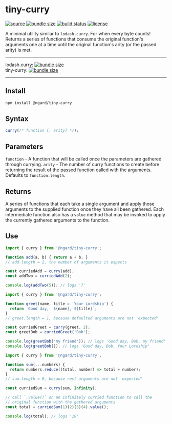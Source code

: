 # tiny-curry

[![source](https://badgen.net/npm/v/@ngard/tiny-curry)](https://www.npmjs.com/package/@ngard/tiny-curry)
[![bundle size](https://badgen.net/bundlephobia/minzip/@ngard/tiny-curry)](https://bundlephobia.com/result?p=@ngard/tiny-curry)
[![build status](https://badgen.net/travis/NickGard/tiny-curry)](https://travis-ci.org/NickGard/tiny-curry)
[![license](https://badgen.net/badge/license/MIT/blue)](https://badgen.net/badge/license/MIT/blue)

A minimal utility similar to `lodash.curry`. For when every byte counts!
Returns a series of functions that consume the original function's arguments one at a time until the original function's arity (or the passed arity) is met.

<hr/>

lodash.curry: [![bundle size](https://badgen.net/bundlephobia/minzip/lodash.curry)](https://bundlephobia.com/result?p=lodash.curry)
<br/>
tiny-curry: [![bundle size](https://badgen.net/bundlephobia/minzip/@ngard/tiny-curry)](https://bundlephobia.com/result?p=@ngard/tiny-curry)

<hr/>

## Install

```bash
npm install @ngard/tiny-curry
```

## Syntax

```javascript
curry(/* function [, arity] */);
```

## Parameters

`function` - A function that will be called once the parameters are gathered through currying.
`arity` - The number of curry functions to create before returning the result of the passed function called with the arguments. Defaults to `function.length`.

## Returns
A series of functions that each take a single argument and apply those arguments to the supplied function once they have all been gathered. Each intermediate function also has a `value` method that may be invoked to apply the currently gathered arguments to the function.

## Use

```javascript
import { curry } from '@ngard/tiny-curry';

function add(a, b) { return a + b; }
// add.length = 2, the number of arguments it expects

const curriedAdd = curry(add);
const addTwo = curriedAdd(2);

console.log(addTwo(5)); // logs '7'
```

```javascript
import { curry } from '@ngard/tiny-curry';

function greet(name, title = 'Your Lordship') {
  return `Good day,  ${name}, ${title}`;
}
// greet.length = 1, because defaulted arguments are not 'expected'

const curriedGreet = curry(greet, 2);
const greetBob = curriedGreet('Bob');

console.log(greetBob('my friend')); // logs 'Good day, Bob, my friend'
console.log(greetBob()); // logs 'Good day, Bob, Your Lordship'
```

```javascript
import { curry } from '@ngard/tiny-curry';

function sum(...numbers) {
  return numbers.reduce((total, number) => total + number);
}
// sum.length = 0, because rest arguments are not 'expected'

const curriedSum = curry(sum, Infinity);

// call `.value()` on an infinitely curried function to call the
// original function with the gathered arguments
const total = curriedSum(1)(2)(3)(4).value();

console.log(total); // logs '10'
```
